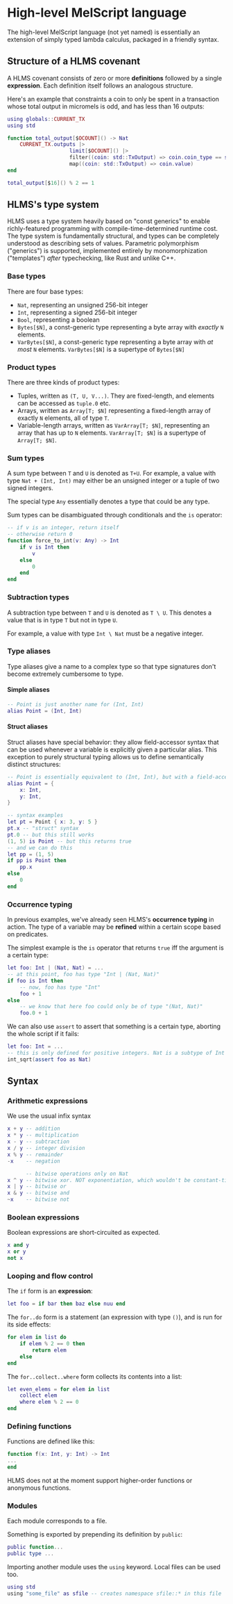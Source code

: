 # High-level MelScript language

The high-level MelScript language \(not yet named\) is essentially an extension of simply typed lambda calculus, packaged in a friendly syntax.

## Structure of a HLMS covenant

A HLMS covenant consists of zero or more **definitions** followed by a single **expression**. Each definition itself follows an analogous structure.

Here's an example that constraints a coin to only be spent in a transaction whose total output in micromels is odd, and has less than 16 outputs:

```lua
using globals::CURRENT_TX
using std

function total_output[$OCOUNT]() -> Nat
    CURRENT_TX.outputs |>
                    limit[$OCOUNT]() |>
                    filter((coin: std::TxOutput) => coin.coin_type == std::TMEL) |>
                    map((coin: std::TxOutput) => coin.value)
end

total_output[$16]() % 2 == 1
```

## HLMS's type system

HLMS uses a type system heavily based on "const generics" to enable richly-featured programming with compile-time-determined runtime cost. The type system is fundamentally structural, and types can be completely understood as describing sets of values. Parametric polymorphism \("generics"\) is supported, implemented entirely by monomorphization \("templates"\) _after_ typechecking, like Rust and unlike C++.

### Base types

There are four base types:

* `Nat`, representing an unsigned 256-bit integer
* `Int`, representing a signed 256-bit integer
* `Bool`, representing a boolean
* `Bytes[$N]`, a const-generic type representing a byte array with _exactly_ `N` elements.
* `VarBytes[$N]`, a const-generic type representing a byte array with _at most_ `N` elements. `VarBytes[$N]` is a supertype of `Bytes[$N]` 

### Product types

There are three kinds of product types:

* Tuples, written as `(T, U, V...)`. They are fixed-length, and elements can be accessed as `tuple.0` etc.
* Arrays, written as `Array[T; $N]` representing a fixed-length array of exactly `N` elements, all of type `T`.
* Variable-length arrays, written as `VarArray[T; $N]`, representing an array that has up to `N` elements. `VarArray[T; $N]` is a supertype of `Array[T; $N]`.

### Sum types

A sum type between `T` and `U` is denoted as `T+U`. For example, a value with type `Nat + (Int, Int)` may either be an unsigned integer or a tuple of two signed integers.

The special type `Any` essentially denotes a type that could be any type.

Sum types can be disambiguated through conditionals and the `is` operator:

```lua
-- if v is an integer, return itself
-- otherwise return 0
function force_to_int(v: Any) -> Int
    if v is Int then
        v
    else
        0
    end
end
```

### Subtraction types

A subtraction type between `T` and `U` is denoted as `T \ U`. This denotes a value that is in type `T` but not in type `U`.

For example, a value with type `Int \ Nat` must be a negative integer.

### Type aliases

Type aliases give a name to a complex type so that type signatures don't become extremely cumbersome to type.

#### Simple aliases

```lua
-- Point is just another name for (Int, Int)
alias Point = (Int, Int)
```

#### Struct aliases

Struct aliases have special behavior: they allow field-accessor syntax that can be used whenever a variable is explicitly given a particular alias. This exception to purely structural typing allows us to define semantically distinct structures:

```lua
-- Point is essentially equivalent to (Int, Int), but with a field-accessor syntax
alias Point = {
    x: Int,
    y: Int,
}

-- syntax examples
let pt = Point { x: 3, y: 5 }
pt.x -- "struct" syntax
pt.0 -- but this still works
(1, 5) is Point -- but this returns true
-- and we can do this
let pp = (1, 5)
if pp is Point then
    pp.x
else
    0
end
```

### Occurrence typing

In previous examples, we've already seen HLMS's **occurrence typing** in action. The type of a variable may be **refined** within a certain scope based on predicates.

The simplest example is the `is` operator that returns `true` iff the argument is a certain type:

```lua
let foo: Int | (Nat, Nat) = ...
-- at this point, foo has type "Int | (Nat, Nat)"
if foo is Int then
    -- now, foo has type "Int"
    foo + 1
else 
    -- we know that here foo could only be of type "(Nat, Nat)"
    foo.0 + 1
```

We can also use `assert` to assert that something is a certain type, aborting the whole script if it fails:

```lua
let foo: Int = ...
-- this is only defined for positive integers. Nat is a subtype of Int
int_sqrt(assert foo as Nat)
```

## Syntax

### Arithmetic expressions

We use the usual infix syntax

```lua
x + y -- addition
x * y -- multiplication
x - y -- subtraction
x / y -- integer division
x % y -- remainder
-x    -- negation

      -- bitwise operations only on Nat
x ^ y -- bitwise xor. NOT exponentiation, which wouldn't be constant-time
x | y -- bitwise or
x & y -- bitwise and
~x    -- bitwise not
```

### Boolean expressions

Boolean expressions are short-circuited as expected.

```lua
x and y
x or y
not x
```

### Looping and flow control

The `if` form is an **expression**:

```lua
let foo = if bar then baz else nuu end
```

The `for..do` form is a statement \(an expression with type `()`\), and is run for its side effects:

```lua
for elem in list do
    if elem % 2 == 0 then
        return elem
    else
end
```

The `for..collect..where` form collects its contents into a list:

```lua
let even_elems = for elem in list 
    collect elem
    where elem % 2 == 0
end
```

### Defining functions

Functions are defined like this:

```lua
function f(x: Int, y: Int) -> Int
...
end
```

HLMS does not at the moment support higher-order functions or anonymous functions.

### Modules

Each module corresponds to a file.

Something is exported by prepending its definition by `public`:

```lua
public function...
public type ...
```

Importing another module uses the `using` keyword. Local files can be used too.

```lua
using std
using "some_file" as sfile -- creates namespace sfile::* in this file
```










